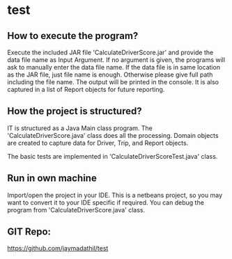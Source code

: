 # test
How to execute the program?
----------------------------
Execute the included JAR file 'CalculateDriverScore.jar' and provide the data file name as Input Argument. 
If no argument is given, the programs will ask to manually enter the data file name.
If the data file is in same location as the JAR file, just file name is enough. Otherwise please give full path including the file name.
The output will be printed in the console. It is also captured in a list of Report objects for future reporting.

How the project is structured?
-------------------------------
IT is structured as a Java Main class program. The 'CalculateDriverScore.java' class does all the processing.
Domain objects are created to capture data for Driver, Trip, and Report objects.

The basic tests are implemented in 'CalculateDriverScoreTest.java' class.

Run in own machine
------------------
Import/open the project in your IDE. This is a netbeans project, so you may want to convert it to your IDE specific if required.
You can  debug the program from 'CalculateDriverScore.java' class.


GIT Repo:
---------
https://github.com/jaymadathil/test



